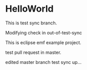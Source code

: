 # HelloWorld
This is test sync branch.

Modifying check in out-of-test-sync

This is eclipse emf example project.

test pull request in master.

edited master branch test sync up...
